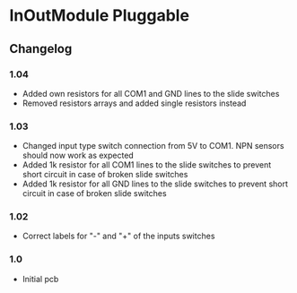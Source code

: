 # InOutModule Pluggable

## Changelog

### 1.04

- Added own resistors for all COM1 and GND lines to the slide switches
- Removed resistors arrays and added single resistors instead

### 1.03

- Changed input type switch connection from 5V to COM1. NPN sensors should now work as expected
- Added 1k resistor for all COM1 lines to the slide switches to prevent short circuit in case of broken slide switches
- Added 1k resistor for all GND lines to the slide switches to prevent short circuit in case of broken slide switches

### 1.02

- Correct labels for "-" and "+" of the inputs switches

### 1.0

- Initial pcb
